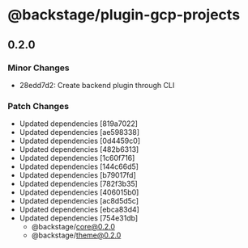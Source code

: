 # @backstage/plugin-gcp-projects

## 0.2.0
### Minor Changes

- 28edd7d2: Create backend plugin through CLI

### Patch Changes

- Updated dependencies [819a7022]
- Updated dependencies [ae598338]
- Updated dependencies [0d4459c0]
- Updated dependencies [482b6313]
- Updated dependencies [1c60f716]
- Updated dependencies [144c66d5]
- Updated dependencies [b79017fd]
- Updated dependencies [782f3b35]
- Updated dependencies [406015b0]
- Updated dependencies [ac8d5d5c]
- Updated dependencies [ebca83d4]
- Updated dependencies [754e31db]
  - @backstage/core@0.2.0
  - @backstage/theme@0.2.0
